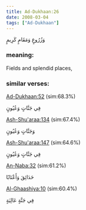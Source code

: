 ```yaml
---
title: Ad-Dukhaan:26
date: 2008-03-04
tags: ["Ad-Dukhaan"]
---
```

وَزُرُوعٍ وَمَقَامٍ كَرِيمٍ
### meaning: 
Fields and splendid places,
### similar verses: 

[Ad-Dukhaan:52](/44/52) (sim:68.3%)

فِي جَنَّاتٍ وَعُيُونٍ

[Ash-Shu'araa:134](/26/134) (sim:67.4%)

وَجَنَّاتٍ وَعُيُونٍ

[Ash-Shu'araa:147](/26/147) (sim:64.6%)

فِي جَنَّاتٍ وَعُيُونٍ

[An-Naba:32](/78/32) (sim:61.2%)

حَدَائِقَ وَأَعْنَابًا

[Al-Ghaashiya:10](/88/10) (sim:60.4%)

فِي جَنَّةٍ عَالِيَةٍ
